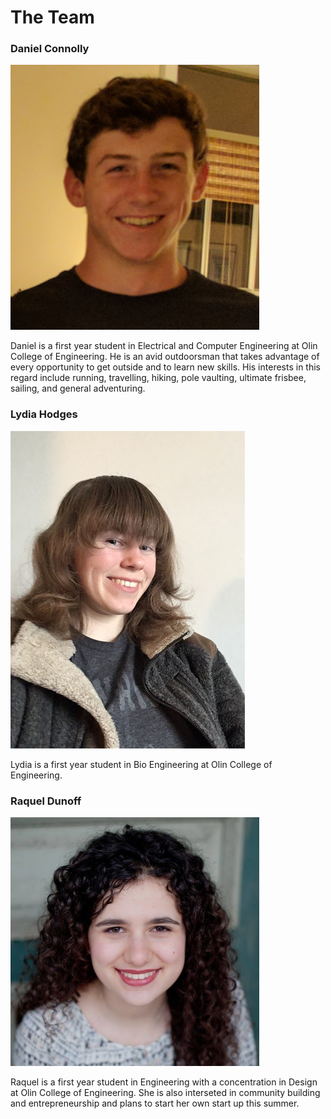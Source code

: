 # The Team

### Daniel Connolly

![alt text](images/Dan_smaller.png)

Daniel is a first year student in Electrical and Computer Engineering at Olin College of Engineering. He is an avid outdoorsman that takes advantage of every opportunity to get outside and to learn new skills. His interests in this regard include running, travelling, hiking, pole vaulting, ultimate frisbee, sailing, and general adventuring.

### Lydia Hodges
![alt text](images/Profile_Pic_smaller.jpg)

Lydia is a first year student in Bio Engineering at Olin College of Engineering.

### Raquel Dunoff
![alt text](images/small_profile.jpg)

Raquel is a first year student in Engineering with a concentration in Design at Olin College of Engineering. She is also interseted in community building and entrepreneurship and plans to start her own start up this summer. 
